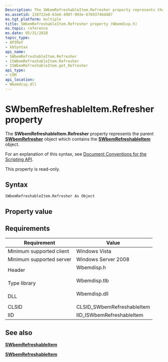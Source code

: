 ```yaml
---
Description: The SWbemRefreshableItem.Refresher property represents the parent SWbemRefresher object which contains the SWbemRefreshableItem object.SWbemRefresher object which contains the SWbemRefreshableItem object.
ms.assetid: 238722e0-63e6-4907-993e-67693746d487
ms.tgt_platform: multiple
title: SWbemRefreshableItem.Refresher property (Wbemdisp.h)
ms.topic: reference
ms.date: 05/31/2018
topic_type: 
- APIRef
- kbSyntax
api_name: 
- SWbemRefreshableItem.Refresher
- ISWbemRefreshableItem.Refresher
- ISWbemRefreshableItem.get_Refresher
api_type: 
- COM
api_location: 
- Wbemdisp.dll
---
```


# SWbemRefreshableItem.Refresher property

The **SWbemRefreshableItem.Refresher** property represents the parent [**SWbemRefresher**](swbemrefresher.md) object which contains the [**SWbemRefreshableItem**](swbemrefreshableitem.md) object.

For an explanation of this syntax, see [Document Conventions for the Scripting API](document-conventions-for-the-scripting-api.md).

This property is read-only.

## Syntax


```VB
SWbemRefreshableItem.Refresher As Object
```



## Property value

## Requirements



| Requirement | Value |
|-------------------------------------|-----------------------------------------------------------------------------------------|
| Minimum supported client<br/> | Windows Vista<br/>                                                                |
| Minimum supported server<br/> | Windows Server 2008<br/>                                                          |
| Header<br/>                   | <dl> <dt>Wbemdisp.h</dt> </dl>   |
| Type library<br/>             | <dl> <dt>Wbemdisp.tlb</dt> </dl> |
| DLL<br/>                      | <dl> <dt>Wbemdisp.dll</dt> </dl> |
| CLSID<br/>                    | CLSID\_SWbemRefreshableItem<br/>                                                  |
| IID<br/>                      | IID\_ISWbemRefreshableItem<br/>                                                   |



## See also

<dl> <dt>

[**SWbemRefreshableItem**](swbemrefreshableitem.md)
</dt> <dt>

[**SWbemRefreshableItem**](swbemrefresher.md)
</dt> </dl>

 

 





